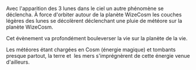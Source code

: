 Avec l'apparition des 3 lunes dans le ciel un autre phénomène se déclencha. À force d'orbiter autour de la planète WizeCosm les couches légères des lunes se décolèrent déclenchant une pluie de météore sur la planète WizeCosm.

  

Cet évènement va profondément bouleverser la vie sur la planète de la vie.

Les météores étant chargées en Cosm (énergie magique) et tombants presque partout, la terre et  les mers s'imprégnèrent de cette énergie venue d'ailleurs.